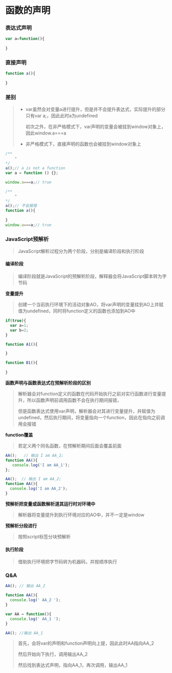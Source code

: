 # 函数的声明

### 表达式声明

```javascript
var a=function(){
  
}
```

### 直接声明

```javascript
function a(){
  
}
```

### 差别

> + var虽然会对变量a进行提升，但是并不会提升表达式，实际提升的部分只有var a;，因此此时a为undefined
>
>   初次之外，在非严格模式下，var声明的变量会被挂到window对象上，因此window.a===a
>
> + 非严格模式下，直接声明的函数也会被挂到window对象上

```javascript
/**
	* 
*/
a();// a is not a function
var a = function () {};

window.a===a;// true

/**
	* 
*/
a();// 不会报错
function a(){
  
}
window.a===a;// true
```

### JavaScript预解析

> JavaScript解析过程分为两个阶段，分别是编译阶段和执行阶段

#### 编译阶段

> 编译阶段就是JavaScript的预解析阶段，解释器会将JavaScript脚本转为字节码

**变量提升**

> 创建一个当前执行环境下的活动对象AO，将var声明的变量挂到AO上并赋值为undefined，同时将function定义的函数也添加到AO中

```javascript
if(true){
  var a=1;
  var b=2;
}

function A1(){

}

function B1(){
  
}
```

**函数声明与函数表达式在预解析阶段的区别**

> 解析器会对function定义的函数在代码开始执行之前对实行函数进行变量提升，所以函数声明前调用函数不会在执行期间报错，
>
> 但是函数表达式使用var声明，解析器会对其进行变量提升，并赋值为undefined，然后执行期间，将变量指向一个function，因此在指向之前调用会报错

**function覆盖**

> 若定义两个同名函数，在预解析期间后面会覆盖前面

```javascript
AA();   // 输出 I am AA_2;
function AA(){
   console.log('I am AA_1');
};

AA();  // 输出 I am AA_2;
function AA(){
  console.log('I am AA_2');
}
```

**预解析把变量或函数解析道其运行时对环境中**

> 解析器将变量提升到执行环境对应的AO中，并不一定是window

**预解析分段进行**

> 按照script标签分块预解析

#### 执行阶段

> 借助执行环境把字节码转为机器码，并按顺序执行

### Q&A

```javascript
AA(); // 输出 AA_2

function AA(){
  console.log(' AA_2 ');
}

var AA = function(){
  console.log(' AA_1 ');
}

AA(); //输出 AA_1
```

> 首先，会将var的声明和function声明向上提，因此此时AA指向AA_2
>
> 然后开始向下执行，调用输出AA_2
>
> 然后找到表达式声明，指向AA_1，再次调用，输出AA_1































